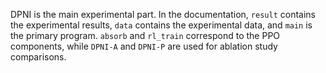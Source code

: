 
DPNI is the main experimental part. In the documentation, `result` contains the experimental results, `data` contains the experimental data, and `main` is the primary program. `absorb` and `rl_train` correspond to the PPO components, while `DPNI-A` and `DPNI-P` are used for ablation study comparisons.
